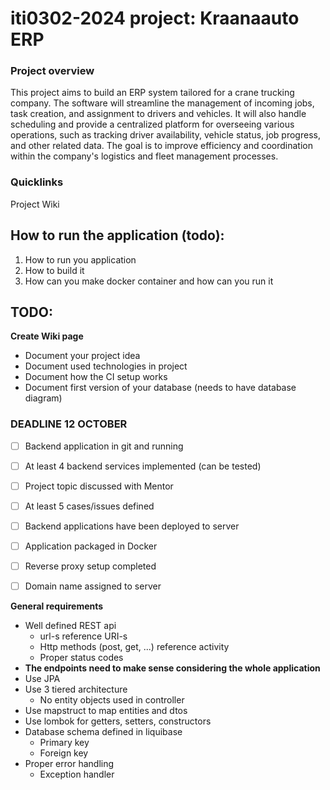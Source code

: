 # iti0302-2024 project: Kraanaauto ERP

### Project overview

This project aims to build an ERP system tailored for a crane trucking company. The software will streamline the management of incoming jobs, task creation, and assignment to drivers and vehicles. It will also handle scheduling and provide a centralized platform for overseeing various operations, such as tracking driver availability, vehicle status, job progress, and other related data. The goal is to improve efficiency and coordination within the company's logistics and fleet management processes.

### Quicklinks
Project Wiki


## How to run the application (todo):
1. How to run you application
1. How to build it
1. How can you make docker container and how can you run it



## TODO:

**Create Wiki page**

- Document your project idea
- Document used technologies in project
- Document how the CI setup works
- Document first version of your database (needs to have database diagram)

### **DEADLINE 12 OCTOBER**

- [ ] Backend application in git and running
- [ ] At least 4 backend services implemented (can be tested)
- [ ] Project topic discussed with Mentor
- [ ] At least 5 cases/issues defined
- [ ] Backend applications have been deployed to server
- [ ] Application packaged in Docker
- [ ] Reverse proxy setup completed
- [ ] Domain name assigned to server


**General requirements**

- Well defined REST api
    - url-s reference URI-s
    - Http methods (post, get, ...) reference activity
    - Proper status codes
- **The endpoints need to make sense considering the whole application**
- Use JPA
- Use 3 tiered architecture
    - No entity objects used in controller
- Use mapstruct to map entities and dtos
- Use lombok for getters, setters, constructors
- Database schema defined in liquibase
    - Primary key
    - Foreign key
- Proper error handling
    - Exception handler
